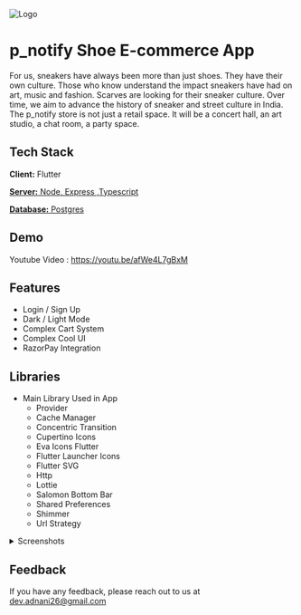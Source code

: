 
![Logo](https://raw.githubusercontent.com/Dev-Adnani/p_notify-Flutter/main/assets/images/logo/logo.png)

# p_notify Shoe E-commerce App

For us, sneakers have always been more than just shoes. They have  their own culture. Those who know understand the impact sneakers have had on art, music and fashion. Scarves are looking for their sneaker culture. Over time, we aim to advance the history of sneaker and street culture in India. The p_notify store is not just a retail space. 
It will be a concert hall, an art studio, a chat room, a party space.

## Tech Stack

**Client:** Flutter

[**Server:** Node, Express ,Typescript](https://github.com/Dev-Adnani/p_notify-Backend)

[**Database:** Postgres](https://github.com/Dev-Adnani/p_notify-Backend)

## Demo

Youtube Video : https://youtu.be/afWe4L7gBxM

## Features

- Login / Sign Up
- Dark / Light Mode
- Complex Cart System
- Complex Cool UI
- RazorPay Integration 

## Libraries

- Main Library Used in App 
    - Provider
    - Cache Manager
    - Concentric Transition
    - Cupertino Icons
    - Eva Icons Flutter
    - Flutter Launcher Icons
    - Flutter SVG
    - Http
    - Lottie
    - Salomon Bottom Bar
    - Shared Preferences
    - Shimmer
    - Url Strategy
    
<details>
  <summary>Screenshots </summary>

  <img align="left" src="https://imgur.com/oRpUzJI.png">
  <img align="left" src="https://imgur.com/6B2Vtol.png">
  <img align="left" src="https://imgur.com/MNtFqMH.png">
  <img align="left" src="https://imgur.com/jB8uB61.png">

</details>


## Feedback

If you have any feedback, please reach out to us at dev.adnani26@gmail.com

